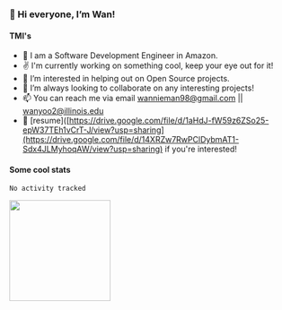 <!-- ![visitor badge](https://visitor-badge.glitch.me/badge?page_id=wannieman98.visitor-badge)
 -->
### 👋 Hi everyone, I’m Wan! 

#### TMI's
- 🏫 I am a Software Development Engineer in Amazon.
- ✌️ I'm currently working on something cool, keep your eye out for it!
- 👀 I’m interested in helping out on Open Source projects.
- 💞️ I’m always looking to collaborate on any interesting projects!
- 📫 You can reach me via email [wannieman98@gmail.com](wannieman98@gmail.com) || [wanyoo2@illinois.edu](wanyoo2@illinois.edu)
- 💼 [resume]([https://drive.google.com/file/d/1aHdJ-fW59z6ZSo25-epW37TEh1vCrT-J/view?usp=sharing](https://drive.google.com/file/d/14XRZw7RwPClDybmAT1-Sdx4JLMyhoqAW/view?usp=sharing) if you're interested!

#### Some cool stats 

<!--START_SECTION:waka-->

```text
No activity tracked
```

<!--END_SECTION:waka-->

<img height="180em" src="https://github-readme-stats.vercel.app/api?username=wannieman98&show_icons=true&hide_border=true&&count_private=true&include_all_commits=true" />
